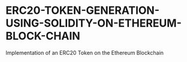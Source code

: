 # ERC20-TOKEN-GENERATION-USING-SOLIDITY-ON-ETHEREUM-BLOCK-CHAIN
Implementation of an ERC20 Token on the Ethereum Blockchain
